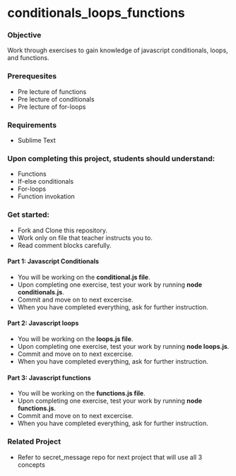 # conditionals_loops_functions

### Objective

Work through exercises to gain knowledge of javascript conditionals, loops, and functions.

### Prerequesites

- Pre lecture of functions
- Pre lecture of conditionals
- Pre lecture of for-loops
### Requirements

- Sublime Text

### Upon completing this project, students should understand:

- Functions
- If-else conditionals
- For-loops
- Function invokation

### Get started:

- Fork and Clone this repository.
- Work only on file that teacher instructs you to.
- Read comment blocks carefully.

#### Part 1: Javascript Conditionals
- You will be working on the **conditional.js file**.
- Upon completing one exercise, test your work by running **node conditionals.js**.
- Commit and move on to next excercise.
- When you have completed everything, ask for further instruction.

#### Part 2: Javascript loops
- You will be working on the **loops.js file**.
- Upon completing one exercise, test your work by running **node loops.js**.
- Commit and move on to next excercise.
- When you have completed everything, ask for further instruction.

#### Part 3: Javascript functions
- You will be working on the **functions.js file**.
- Upon completing one exercise, test your work by running **node functions.js**.
- Commit and move on to next excercise.
- When you have completed everything, ask for further instruction.

### Related Project
- Refer to secret_message repo for next project that will use all 3 concepts
